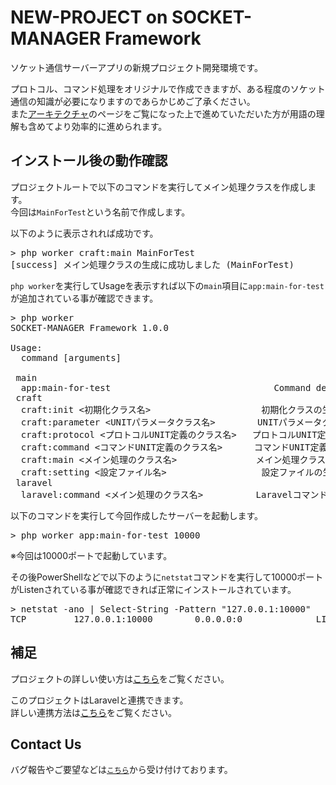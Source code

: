 # NEW-PROJECT on SOCKET-MANAGER Framework
ソケット通信サーバーアプリの新規プロジェクト開発環境です。<br />

プロトコル、コマンド処理をオリジナルで作成できますが、ある程度のソケット通信の知識が必要になりますのであらかじめご了承ください。<br />
また<a href="https://socket-manager.github.io/document/architecture.html" target="_blank">アーキテクチャ</a>のページをご覧になった上で進めていただいた方が用語の理解も含めてより効率的に進められます。

## インストール後の動作確認
プロジェクトルートで以下のコマンドを実行してメイン処理クラスを作成します。<br />
今回は`MainForTest`という名前で作成します。

以下のように表示されれば成功です。

<pre>
> php worker craft:main MainForTest
[success] メイン処理クラスの生成に成功しました (MainForTest)
</pre>

`php worker`を実行してUsageを表示すれば以下の`main`項目に`app:main-for-test`が追加されている事が確認できます。

<pre>
> php worker
SOCKET-MANAGER Framework 1.0.0

Usage:
  command [arguments]

 main
  app:main-for-test                               Command description
 craft
  craft:init <初期化クラス名>                     初期化クラスの生成
  craft:parameter &lt;UNITパラメータクラス名&gt;        UNITパラメータクラスの生成
  craft:protocol <プロトコルUNIT定義のクラス名>   プロトコルUNIT定義のクラスとステータス名Enumの生成
  craft:command <コマンドUNIT定義のクラス名>      コマンドUNIT定義のクラスとキュー／ステータス名Enumの生成
  craft:main <メイン処理のクラス名>               メイン処理クラスの生成
  craft:setting <設定ファイル名>                  設定ファイルの生成
 laravel
  laravel:command <メイン処理のクラス名>          Laravelコマンドクラスの生
</pre>

以下のコマンドを実行して今回作成したサーバーを起動します。

<pre>
> php worker app:main-for-test 10000
</pre>
※今回は10000ポートで起動しています。

その後PowerShellなどで以下のように`netstat`コマンドを実行して10000ポートがListenされている事が確認できれば正常にインストールされています。

<pre>
> netstat -ano | Select-String -Pattern "127.0.0.1:10000"
TCP         127.0.0.1:10000        0.0.0.0:0              LISTENING       21536
</pre>

## 補足
プロジェクトの詳しい使い方は<a href="https://socket-manager.github.io/document/new-project.html" target="_blank">こちら</a>をご覧ください。

このプロジェクトはLaravelと連携できます。<br />
詳しい連携方法は<a href="https://socket-manager.github.io/document/laravel.html" target="_blank">こちら</a>をご覧ください。

## Contact Us

バグ報告やご要望などは<a href="mailto:lib.tech.engineer@gmail.com">`こちら`</a>から受け付けております。

